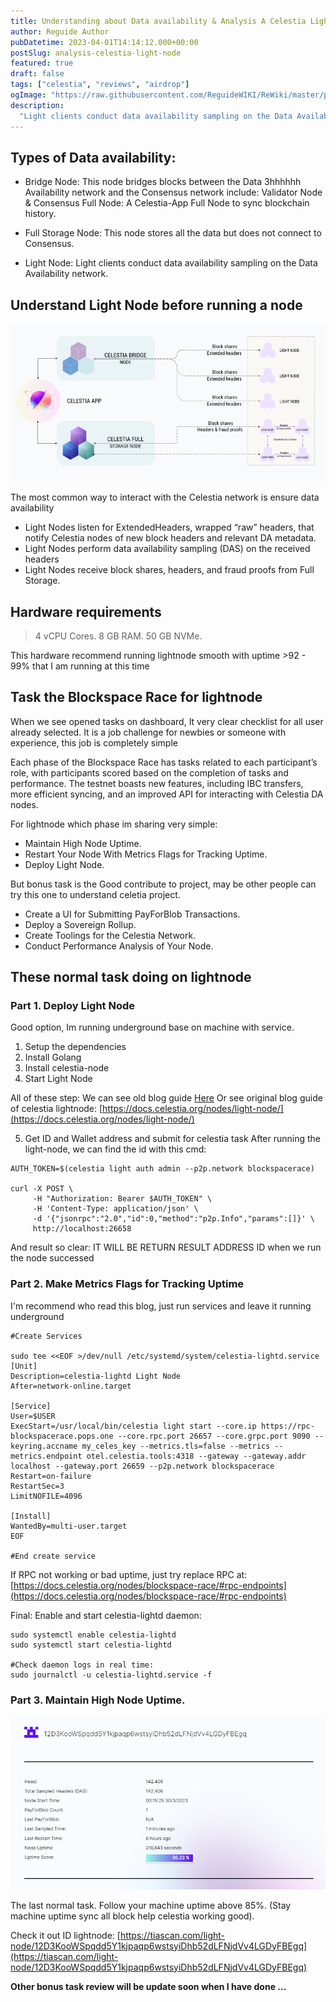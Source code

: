 ```yaml
---
title: Understanding about Data availability & Analysis A Celestia Light Node
author: Reguide Author
pubDatetime: 2023-04-01T14:14:12.000+00:00
postSlug: analysis-celestia-light-node
featured: true
draft: false
tags: ["celestia", "reviews", "airdrop"]
ogImage: "https://raw.githubusercontent.com/ReguideWIKI/ReWiki/master/public/uploads/celestia/lightnode.png"
description:
  "Light clients conduct data availability sampling on the Data Availability network."
---
```


## Types of Data availability: 

- Bridge Node: This node bridges blocks between the Data 3hhhhhh Availability network and the Consensus network include: Validator Node & Consensus Full Node: A Celestia-App Full Node to sync blockchain history.

- Full Storage Node: This node stores all the data but does not connect to Consensus.
- Light Node: Light clients conduct data availability sampling on the Data Availability network.

## Understand Light Node before running a node

<img src="https://raw.githubusercontent.com/ReguideWIKI/ReWiki/master/public/uploads/celestia/lightnode.png" alt="Light Node processing" />

The most common way to interact with the Celestia network is ensure data availability

- Light Nodes listen for ExtendedHeaders, wrapped “raw” headers, that notify Celestia nodes of new block headers and relevant DA metadata.
- Light Nodes perform data availability sampling (DAS) on the received headers
- Light Nodes receive block shares, headers, and fraud proofs from Full Storage.

## Hardware requirements

> 4 vCPU Cores.
> 8 GB RAM.
> 50 GB NVMe.

This hardware recommend running lightnode smooth with uptime >92 - 99% that I am running at this time

## Task the Blockspace Race for lightnode

When we see opened tasks on dashboard, It very clear checklist for all user already selected.
It is a job challenge for newbies or someone with experience, this job is completely simple

Each phase of the Blockspace Race has tasks related to each participant’s role, with participants scored based on the completion of tasks and performance. The testnet boasts new features, including IBC transfers, more efficient syncing, and an improved API for interacting with Celestia DA nodes.

For lightnode which phase im sharing very simple:

- Maintain High Node Uptime.
- Restart Your Node With Metrics Flags for Tracking Uptime.	
- Deploy Light Node.

But bonus task is the Good contribute to project, may be other people can try this one to understand celetia project.

- Create a UI for Submitting PayForBlob Transactions.
- Deploy a Sovereign Rollup.
- Create Toolings for the Celestia Network.
- Conduct Performance Analysis of Your Node.

## These normal task doing on lightnode
### Part 1. Deploy Light Node

Good option, Im running underground base on machine with service. 
1. Setup the dependencies
2. Install Golang
3. Install celestia-node
4. Start Light Node

All of these step: We can see old blog guide [Here](https://reguide.wiki/posts/lightnode-iicentives-celestia)
Or see original blog guide of celestia lightnode:
[https://docs.celestia.org/nodes/light-node/](https://docs.celestia.org/nodes/light-node/)

5. Get ID and Wallet address and submit for celestia task
After running the light-node, we can find the id with this cmd:

```
AUTH_TOKEN=$(celestia light auth admin --p2p.network blockspacerace)

curl -X POST \
     -H "Authorization: Bearer $AUTH_TOKEN" \
     -H 'Content-Type: application/json' \
     -d '{"jsonrpc":"2.0","id":0,"method":"p2p.Info","params":[]}' \
     http://localhost:26658
```

And result so clear: IT WILL BE RETURN RESULT ADDRESS ID when we run the node successed

### Part 2. Make Metrics Flags for Tracking Uptime

I'm recommend who read this blog, just run services and leave it running underground

```
#Create Services 

sudo tee <<EOF >/dev/null /etc/systemd/system/celestia-lightd.service
[Unit]
Description=celestia-lightd Light Node
After=network-online.target

[Service]
User=$USER
ExecStart=/usr/local/bin/celestia light start --core.ip https://rpc-blockspacerace.pops.one --core.rpc.port 26657 --core.grpc.port 9090 --keyring.accname my_celes_key --metrics.tls=false --metrics --metrics.endpoint otel.celestia.tools:4318 --gateway --gateway.addr localhost --gateway.port 26659 --p2p.network blockspacerace
Restart=on-failure
RestartSec=3
LimitNOFILE=4096

[Install]
WantedBy=multi-user.target
EOF

#End create service
```

If RPC not working or bad uptime, just try replace RPC at: [https://docs.celestia.org/nodes/blockspace-race/#rpc-endpoints](https://docs.celestia.org/nodes/blockspace-race/#rpc-endpoints)

Final: Enable and start celestia-lightd daemon:

```
sudo systemctl enable celestia-lightd
sudo systemctl start celestia-lightd

#Check daemon logs in real time:
sudo journalctl -u celestia-lightd.service -f
```

### Part 3. Maintain High Node Uptime.

<img src="https://raw.githubusercontent.com/ReguideWIKI/ReWiki/master/public/uploads/celestia/uptime-lightnode.jpg" alt="Light Node uptime" />

The last normal task. Follow your machine uptime above 85%. (Stay machine uptime sync all block help celestia working good).

Check it out ID lightnode: [https://tiascan.com/light-node/12D3KooWSpqdd5Y1kjpaqp6wstsyiDhb52dLFNjdVv4LGDyFBEgq](https://tiascan.com/light-node/12D3KooWSpqdd5Y1kjpaqp6wstsyiDhb52dLFNjdVv4LGDyFBEgq)


<strong>Other bonus task review will be update soon when I have done ...</strong>
